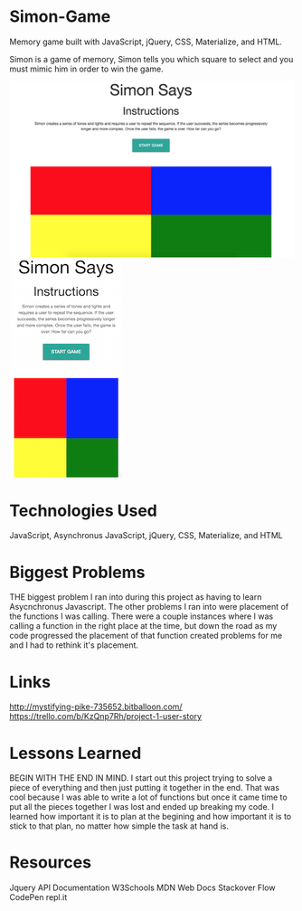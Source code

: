 # Simon-Game
Memory game built with JavaScript, jQuery, CSS, Materialize, and HTML. 

Simon is a game of memory, Simon tells you which square to select and you must mimic him in order to win the game. 

![desktop version](/images/desktop.png)
![GitHub Logo](/images/mobile.png)


# Technologies Used 

JavaScript, Asynchronus JavaScript, jQuery, CSS, Materialize, and HTML

# Biggest Problems 

THE biggest problem I ran into during this project as having to learn Asycnchronus Javascript. The other problems I ran into were placement of the functions I was calling. There were a couple instances where I was calling a function in the right place at the time, but down the road as my code progressed the placement of that function created problems for me and I had to rethink it's placement. 

# Links 

http://mystifying-pike-735652.bitballoon.com/
https://trello.com/b/KzQnp7Rh/project-1-user-story

# Lessons Learned 
BEGIN WITH THE END IN MIND. I start out this project trying to solve a piece of everything and then just putting it together in the end. That was cool because I was able to write a lot of functions but once it came time to put all the pieces together I was lost and ended up breaking my code. I learned how important it is to plan at the begining and how important it is to stick to that plan, no matter how simple the task at hand is. 

# Resources 
Jquery API Documentation 
W3Schools 
MDN Web Docs 
Stackover Flow 
CodePen 
repl.it 



